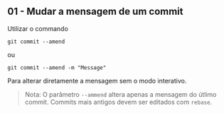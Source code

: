 ## **01 - Mudar a mensagem de um commit**

Utilizar o commando

```
git commit --amend
```

ou 

```
git commit --amend -m "Message"
```

Para alterar diretamente a mensagem sem o modo interativo.

> Nota: O parâmetro `--ammend` altera apenas a mensagem do útlimo commit. Commits mais antigos devem ser editados com `rebase`.